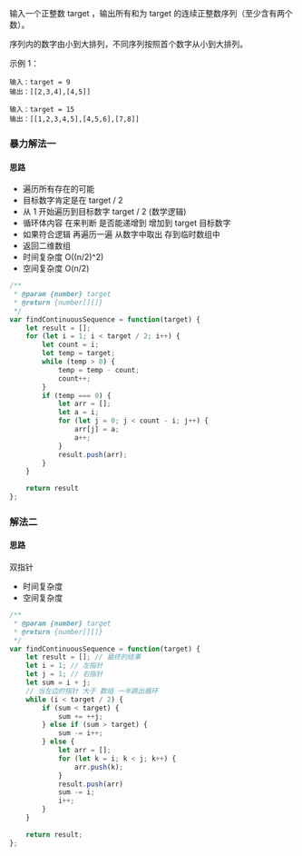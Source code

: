 输入一个正整数 target ，输出所有和为 target 的连续正整数序列（至少含有两个数）。

序列内的数字由小到大排列，不同序列按照首个数字从小到大排列。

示例 1：

```
输入：target = 9
输出：[[2,3,4],[4,5]]
```


```
输入：target = 15
输出：[[1,2,3,4,5],[4,5,6],[7,8]]
```


### 暴力解法一

#### 思路

* 遍历所有存在的可能
* 目标数字肯定是在 target / 2 
* 从 1 开始遍历到目标数字 target / 2 (数学逻辑)
* 循环体内容 在来判断 是否能递增到 增加到 target 目标数字
* 如果符合逻辑 再遍历一遍 从数字中取出 存到临时数组中
* 返回二维数组
* 时间复杂度 O((n/2)^2)
* 空间复杂度 O(n/2)


```js
/**
 * @param {number} target
 * @return {number[][]}
 */
var findContinuousSequence = function(target) {
    let result = [];
    for (let i = 1; i < target / 2; i++) {
        let count = i;
        let temp = target;
        while (temp > 0) {
            temp = temp - count;
            count++;
        }
        if (temp === 0) {
            let arr = [];
            let a = i;
            for (let j = 0; j < count - i; j++) {
                arr[j] = a;
                a++;
            }
            result.push(arr);
        }
    }
    
    return result
};
```

### 解法二

#### 思路

双指针

* 时间复杂度
* 空间复杂度


```js
/**
 * @param {number} target
 * @return {number[][]}
 */
var findContinuousSequence = function(target) {
    let result = []; // 最终的结果
    let i = 1; // 左指针
    let j = 1; // 右指针
    let sum = i + j;
    // 当左边的指针 大于 数组 一半跳出循环
    while (i < target / 2) {
        if (sum < target) {
            sum += ++j;
        } else if (sum > target) {
            sum -= i++;
        } else {
            let arr = [];
            for (let k = i; k < j; k++) {
                arr.push(k);
            }
            result.push(arr)
            sum -= i;
            i++;
        }
    }
    
    return result;
};
```